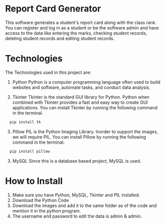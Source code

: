 # Report Card Generator

This software generates a student's report card along with the class rank. You can register and log in as a student or be the software admin and have access to the data like entering the marks, checking student records, deleting student records and editing student records. 

# Technologies

The Technologies used in this project are:
1) Python
Python is a computer programming language often used to build websites and software, automate tasks, and conduct data analysis.

2) Tkinter
Tkinter is the standard GUI library for Python. Python when combined with Tkinter provides a fast and easy way to create GUI applications.
You can install Tkinter by running the following command in the terminal.
```bash
  pip install tk
```

3) Pillow
PIL is the Python Imaging Library. Inorder to support the images, we will require PIL.
You can install Pillow by running the following command in the terminal.
```bash
  pip install pillow
```

3) MySQL
Since this is a database based project, MySQL is used.

# How to Install

1) Make sure you have Python, MySQL, Tkinter and PIL installed.
2) Download the Python Code
3) Download the images and add it to the same folder as of the code and mention it in the python program.
4) The username and password to edit the data is admin & admin.

